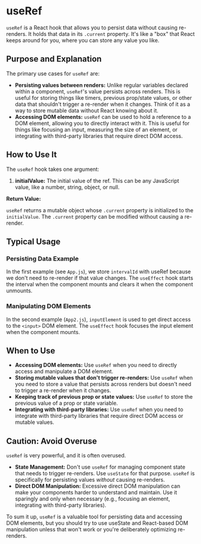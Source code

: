 # useRef

`useRef` is a React hook that allows you to persist data without causing re-renders. It holds that data in its `.current` property. It's like a "box" that React keeps around for you, where you can store any value you like.

## Purpose and Explanation

The primary use cases for `useRef` are:

*   **Persisting values between renders:** Unlike regular variables declared within a component, `useRef`'s value persists across renders. This is useful for storing things like timers, previous prop/state values, or other data that shouldn't trigger a re-render when it changes. Think of it as a way to store mutable data without React knowing about it.
*   **Accessing DOM elements:** `useRef` can be used to hold a reference to a DOM element, allowing you to directly interact with it. This is useful for things like focusing an input, measuring the size of an element, or integrating with third-party libraries that require direct DOM access.

## How to Use It

The `useRef` hook takes one argument:

1.  **initialValue:** The initial value of the ref. This can be any JavaScript value, like a number, string, object, or null.

**Return Value:**

`useRef` returns a mutable object whose `.current` property is initialized to the `initialValue`. The `.current` property can be modified without causing a re-render.

## Typical Usage

### Persisting Data Example


In the first example (see `App.js`), we store `intervalId` with useRef because we don't need to re-render if that value changes. The `useEffect` hook starts the interval when the component mounts and clears it when the component unmounts.

### Manipulating DOM Elements

In the second example (`App2.js`), `inputElement` is used to get direct access to the `<input>` DOM element. The `useEffect` hook focuses the input element when the component mounts.

## When to Use

*   **Accessing DOM elements:** Use `useRef` when you need to directly access and manipulate a DOM element.
*   **Storing mutable values that don't trigger re-renders:** Use `useRef` when you need to store a value that persists across renders but doesn't need to trigger a re-render when it changes.
*   **Keeping track of previous prop or state values:** Use `useRef` to store the previous value of a prop or state variable.
*   **Integrating with third-party libraries:** Use `useRef` when you need to integrate with third-party libraries that require direct DOM access or mutable values.

## Caution: Avoid Overuse

`useRef` is very powerful, and it is often overused.

*   **State Management:** Don't use `useRef` for managing component state that needs to trigger re-renders. Use `useState` for that purpose. `useRef` is specifically for persisting values *without* causing re-renders.
*   **Direct DOM Manipulation:** Excessive direct DOM manipulation can make your components harder to understand and maintain. Use it sparingly and only when necessary (e.g., focusing an element, integrating with third-party libraries).

To sum it up, `useRef` is a valuable tool for persisting data and accessing DOM elements, but you should try to use useState and React-based DOM manipulation unless that won't work or you're deliberately optimizing re-renders.